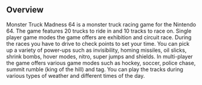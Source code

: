 ## Overview

Monster Truck Madness 64 is a monster truck racing game for the Nintendo 64. The game features 20 trucks to ride in and 10 tracks to race on. Single player game modes the game offers are exhibition and circuit race. During the races you have to drive to check points to set your time. You can pick up a variety of power-ups such as invisibility, homing missiles, oil slicks, shrink bombs, hover modes, nitro, super jumps and shields. In multi-player the game offers various game modes such as hockey, soccer, police chase, summit rumble (king of the hill) and tag. You can play the tracks during various types of weather and different times of the day.